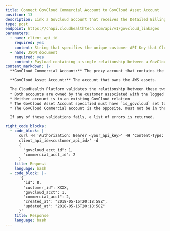 ```yaml
---
title: Connect GovCloud Commercial Account to GovCloud Asset Account
position: 13
description: Link a GovCloud account that receives the Detailed Billing Record with the GovCloud account that owns AWS assets.
type: post
endpoint: https://chapi.cloudhealthtech.com/api/v1/govcloud_linkages
parameters:
  - name: client_api_id
    required: yes
    content: String that specifies the unique customer API Key that CloudHealth generates. See [How to Get Client API ID](#partner_how-to-get-client-api-id)
  - name: JSON document
    required: yes
    content: Payload containing a single relationship between a GovCloud Commercial Account and a GovCloud Asset Account. See [Understand Format of GovCloud Linkage Payload](#partner_understand-format-of-govcloud-linkage-payload).
content_markdown: |-
  **GovCloud Commercial Account:** The proxy account that contains the costs for the account in the Detailed Billing Record.

  **GovCloud Asset Account:** The account that owns the AWS assets.

  The CloudHealth Platform validates the relationship between these two accounts as expressed by the JSON payload by using these considerations.
  * Both accounts are owned by the customer associated with the logged in user.
  * Neither account is in an existing GovCloud relation
  * The GovCloud Asset Account specified must have `is_govcloud` set to `true`, indicating that it is associated with a GovCloud region.
  * The GovCloud Commercial account is the opposite, must not be in the AWS GovCloud Region.

  If any of these validations fails, a list of errors is returned.

right_code_blocks:
  - code_block: |-
      curl -H 'Authorization: Bearer <your_api_key>' -H 'Content-Type: application/json' -XPOST 'https://chapi.cloudhealthtech.com/api/v1/govcloud_linkages?
      client_api_id=<customer_api_id>' -d
      {
        "govcloud_acct_id": 1,
        "commercial_acct_id": 2
      }
    title: Request
    language: bash
  - code_block: |-
      '{
        "id": 8,
        "customer_id": XXXX,
        "govcloud_acct": 1,
        "commercial_acct": 2,
        "created_at": "2018-05-16T20:18:58Z",
        "updated_at": "2018-05-16T20:18:58Z"
      }'
    title: Response
    language: bash
---
```


